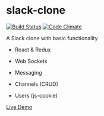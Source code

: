 # slack-clone

[![Build Status](https://api.travis-ci.org/mgurbanzade/slack-clone.svg?branch=master)](https://travis-ci.org/mgurbanzade/slack-clone)
[![Code Climate](https://codeclimate.com/github/mgurbanzade/slack-clone/badges/gpa.svg)](https://codeclimate.com/github/mgurbanzade/slack-clone)


A Slack clone with basic functionality

* React & Redux

* Web Sockets

* Messaging

* Channels (CRUD)

* Users (js-cookie)

[Live Demo](https://slack-clone-1899.herokuapp.com/)

